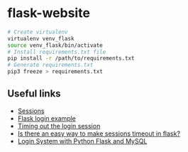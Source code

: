 # flask-website

```bash
# Create virtualenv
virtualenv venv_flask
source venv_flask/bin/activate
# Install requirements.txt file
pip install -r /path/to/requirements.txt
# Generate requirements.txt
pip3 freeze > requirements.txt
```

## Useful links

- [Sessions](https://flask.palletsprojects.com/en/2.0.x/quickstart/#sessions)
- [Flask login example](https://github.com/shihanng/flask-login-example)
- [Timing out the login session](https://riptutorial.com/flask/example/30387/timing--out-the-login-session)
- [Is there an easy way to make sessions timeout in flask?](https://stackoverflow.com/questions/11783025/is-there-an-easy-way-to-make-sessions-timeout-in-flask)
- [Login System with Python Flask and MySQL](https://codeshack.io/login-system-python-flask-mysql/)